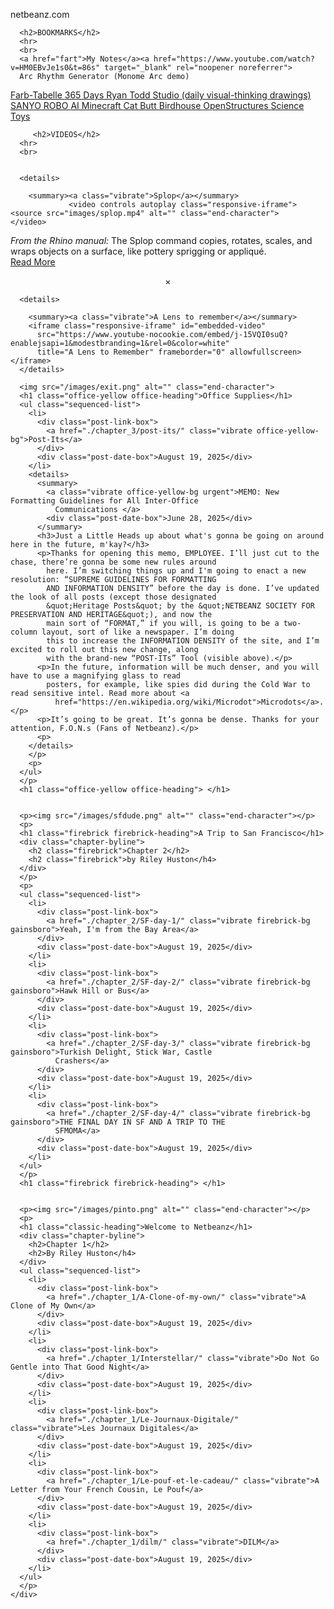 <!DOCTYPE html>
<html lang="en">

<head>
  <meta charset="UTF-8">
  <meta name="viewport" content="width=device-width, initial-scale=1.0">
  <title>Netbeanz</title>
  <link rel="stylesheet" href="/CSS/style.css">
  <link rel="stylesheet" href="/CSS/2grid.css">
  <link rel="stylesheet" href="/CSS/listtest.css">
  <link rel="stylesheet" href="/CSS/fx.css">
  <link rel="stylesheet" href="/CSS/background.css">


  <link rel="shortcut icon" href="/images/favicon.png" type="image/x-icon">


</head>



<!-- Audio elements (THIS IS THE SECRET OF NETBEANZ.COM Or is it? :D) -->
<audio id="audio1" src="/sound/narration0.mp3" preload="none"></audio>
<audio id="audio2" src="/sound/narration1.mp3" preload="none"></audio>
<audio id="audio3" src="/sound/narration2.mp3" preload="none"></audio>
<audio id="audio4" src="/sound/ai-fart.mp3" preload="none"></audio>
<audio id="audio5" src="/sound/narration4.mp3" preload="none"></audio>
<audio id="audio6" src="/sound/narration5.mp3" preload="none"></audio>
<audio id="audio7" src="/sound/narration6.mp3" preload="none"></audio>
<audio id="audio8" src="/sound/narration7.mp3" preload="none"></audio>
<audio id="audio9" src="/sound/narration8.mp3" preload="none"></audio>
<audio id="audio10" src="/sound/narration9.mp3" preload="none"></audio>
<audio id="audio11" src="/sound/narration10.mp3" preload="none"></audio>
<audio id="audio12" src="/sound/narration11.mp3" preload="none"></audio>
<audio id="audio13" src="/sound/narration12.mp3" preload="none"></audio>
<audio id="audio14" src="/sound/narration13.mp3" preload="none"></audio>
<audio id="audio15" src="/sound/newnetbeanz.mp3" preload="none"></audio>
<audio id="audio16" src="/sound/narration13.mp3" preload="none"></audio>
<audio id="audio17" src="/sound/oilyclick.mp3" preload="none"></audio>
<audio id="audio18" src="/sound/ohmygod.mp3" preload="none"></audio>
<audio id="audio19" src="/sound/villager.mp3" preload="none"></audio>


<body>
  <div id="siteTitleBig">
    <div id="clickable-div" class="site-title">
      netbeanz.com
    </div>
  </div>

<!-- 
  <audio id="background-music" loop>
    <source src="/sound/windowgazing.mp3" type="audio/mpeg" />
  </audio> -->


<div class="list-container">

  <div class="list-column-left">


      <h2>BOOKMARKS</h2>
      <hr>
      <br>
      <a href="fart">My Notes</a><a href="https://www.youtube.com/watch?v=HM0EBvJe1s0&t=86s" target="_blank" rel="noopener noreferrer">
      Arc Rhythm Generator (Monome Arc demo)
 </a><a href="https://www.farb-tabelle.de/en/table-of-color.htm" target="_blank" rel="noopener noreferrer">
    Farb-Tabelle
  </a>
    <a href="https://www.ryantodd.com/365-days" target="_blank" rel="noopener noreferrer">
    365 Days Ryan Todd Studio (daily visual-thinking drawings)
  </a><a href="http://www.monk.co.jp/lineup/robos.html" target="_blank" rel="noopener noreferrer">
    SANYO ROBO
  </a>
    <a href="https://oasis.decart.ai/starting-point" target="_blank" rel="noopener noreferrer">
    AI Minecraft
  </a>
    <a href="https://www.thegreenhead.com/2025/05/cat-butt-birdhouse.php" target="_blank" rel="noopener noreferrer">
    Cat Butt Birdhouse
  </a>
    <a href="https://www.openstructures.net/" target="_blank" rel="noopener noreferrer">
    OpenStructures
  </a>
    <a href="https://sci-toys.com/" target="_blank" rel="noopener noreferrer">
    Science Toys
  </a>


  </div>

  <div class="list-column-right">
    

         <h2>VIDEOS</h2>
      <hr>
      <br>


      <details>

        <summary><a class="vibrate">Splop</a></summary>
                 <video controls autoplay class="responsive-iframe">
    <source src="images/splop.mp4" alt="" class="end-character">
    </video>
<i>From the Rhino manual:</i>
    The Splop command copies, rotates, scales, and wraps objects on a surface, like pottery sprigging or appliqué.
    <br>
<a href="https://docs.mcneel.com/rhino/8/help/en-us/commands/splop.htm" target="_blank">Read More</a>
<center>×</center>
      </details>



      <details>

        <summary><a class="vibrate">A Lens to remember</a></summary>
        <iframe class="responsive-iframe" id="embedded-video"
          src="https://www.youtube-nocookie.com/embed/j-15VQI0suQ?enablejsapi=1&modestbranding=1&rel=0&color=white"
          title="A Lens to Remember" frameborder="0" allowfullscreen></iframe>
      </details>




  </div>
</div>

  
  <div class="list-container">

<div class="list-column-left">




      <img src="/images/exit.png" alt="" class="end-character">
      <h1 class="office-yellow office-heading">Office Supplies</h1>
      <ul class="sequenced-list">
        <li>
          <div class="post-link-box">
            <a href="./chapter_3/post-its/" class="vibrate office-yellow-bg">Post-Its</a>
          </div>
          <div class="post-date-box">August 19, 2025</div>
        </li>
        <details>
          <summary>
            <a class="vibrate office-yellow-bg urgent">MEMO: New Formatting Guidelines for All Inter-Office
              Communications </a>
            <div class="post-date-box">June 28, 2025</div>
          </summary>
          <h3>Just a Little Heads up about what's gonna be going on around here in the future, m'kay?</h3>
          <p>Thanks for opening this memo, EMPLOYEE. I’ll just cut to the chase, there’re gonna be some new rules around
            here. I’m switching things up and I'm going to enact a new resolution: “SUPREME GUIDELINES FOR FORMATTING
            AND INFORMATION DENSITY” before the day is done. I’ve updated the look of all posts (except those designated
            &quot;Heritage Posts&quot; by the &quot;NETBEANZ SOCIETY FOR PRESERVATION AND HERITAGE&quot;), and now the
            main sort of “FORMAT,” if you will, is going to be a two-column layout, sort of like a newspaper. I’m doing
            this to increase the INFORMATION DENSITY of the site, and I’m excited to roll out this new change, along
            with the brand-new “POST-ITs” Tool (visible above).</p>
          <p>In the future, information will be much denser, and you will have to use a magnifying glass to read
            posters, for example, like spies did during the Cold War to read sensitive intel. Read more about <a
              href="https://en.wikipedia.org/wiki/Microdot">Microdots</a>.</p>
          <p>It’s going to be great. It’s gonna be dense. Thanks for your attention, F.O.N.s (Fans of Netbeanz).</p>
          <p>
        </details>
        </p>
        <p>
      </ul>
      </p>
      <h1 class="office-yellow office-heading"> </h1>


      <p><img src="/images/sfdude.png" alt="" class="end-character"></p>
      <p>
      <h1 class="firebrick firebrick-heading">A Trip to San Francisco</h1>
      <div class="chapter-byline">
        <h2 class="firebrick">Chapter 2</h2>
        <h2 class="firebrick">by Riley Huston</h4>
      </div>
      </p>
      <p>
      <ul class="sequenced-list">
        <li>
          <div class="post-link-box">
            <a href="./chapter_2/SF-day-1/" class="vibrate firebrick-bg gainsboro">Yeah, I'm from the Bay Area</a>
          </div>
          <div class="post-date-box">August 19, 2025</div>
        </li>
        <li>
          <div class="post-link-box">
            <a href="./chapter_2/SF-day-2/" class="vibrate firebrick-bg gainsboro">Hawk Hill or Bus</a>
          </div>
          <div class="post-date-box">August 19, 2025</div>
        </li>
        <li>
          <div class="post-link-box">
            <a href="./chapter_2/SF-day-3/" class="vibrate firebrick-bg gainsboro">Turkish Delight, Stick War, Castle
              Crashers</a>
          </div>
          <div class="post-date-box">August 19, 2025</div>
        </li>
        <li>
          <div class="post-link-box">
            <a href="./chapter_2/SF-day-4/" class="vibrate firebrick-bg gainsboro">THE FINAL DAY IN SF AND A TRIP TO THE
              SFMOMA</a>
          </div>
          <div class="post-date-box">August 19, 2025</div>
        </li>
      </ul>
      </p>
      <h1 class="firebrick firebrick-heading"> </h1>


      <p><img src="/images/pinto.png" alt="" class="end-character"></p>
      <p>
      <h1 class="classic-heading">Welcome to Netbeanz</h1>
      <div class="chapter-byline">
        <h2>Chapter 1</h2>
        <h2>By Riley Huston</h4>
      </div>
      <ul class="sequenced-list">
        <li>
          <div class="post-link-box">
            <a href="./chapter_1/A-Clone-of-my-own/" class="vibrate">A Clone of My Own</a>
          </div>
          <div class="post-date-box">August 19, 2025</div>
        </li>
        <li>
          <div class="post-link-box">
            <a href="./chapter_1/Interstellar/" class="vibrate">Do Not Go Gentle into That Good Night</a>
          </div>
          <div class="post-date-box">August 19, 2025</div>
        </li>
        <li>
          <div class="post-link-box">
            <a href="./chapter_1/Le-Journaux-Digitale/" class="vibrate">Les Journaux Digitales</a>
          </div>
          <div class="post-date-box">August 19, 2025</div>
        </li>
        <li>
          <div class="post-link-box">
            <a href="./chapter_1/Le-pouf-et-le-cadeau/" class="vibrate">A Letter from Your French Cousin, Le Pouf</a>
          </div>
          <div class="post-date-box">August 19, 2025</div>
        </li>
        <li>
          <div class="post-link-box">
            <a href="./chapter_1/dilm/" class="vibrate">DILM</a>
          </div>
          <div class="post-date-box">August 19, 2025</div>
        </li>
      </ul>
      </p>
    </div>
</div>

  <script src="/scripts/tts.js"></script>
</body>

</html>